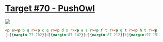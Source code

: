 # [Target #70 - PushOwl](https://cssbattle.dev/play/70)

![](https://cssbattle.dev/targets/70.png)

```HTML
<p a><p b q r><p c q r><p d s r><p e s r><p f t r><p g t r><p h t r><p i t r><style>*{background:#293462}p{position:fixed}[r]{border-radius:50%}[q]{width:50;height:50;background:#FE5F55}[s]{width:30;height:30;background:#FFF1C1}[t]{width:10;height:10;background:#293462}[a]{margin:102 117;width:150;height:100;border-radius:50px;background:radial-gradient(191px at 50%-120%,#FE5F55 99%,#A64942)}[b]{margin:77 132}
[c]{margin:77 202}[d]{margin:87 142}[e]{margin:87 212}[f]{margin:97 152}[g]{margin:97 222}[h]{margin:152 177}[i]{margin:152 197
```